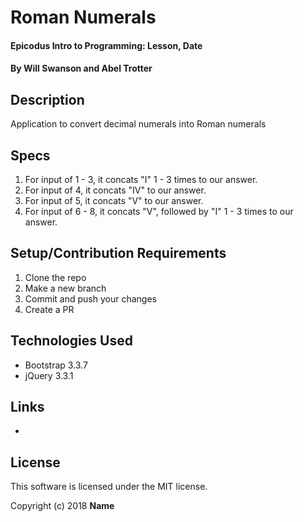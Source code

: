 # Roman Numerals

#### Epicodus Intro to Programming: Lesson, Date

#### By Will Swanson and Abel Trotter

## Description

Application to convert decimal numerals into Roman numerals

## Specs

1. For input of 1 - 3, it concats "I" 1 - 3 times to our answer.
1. For input of 4, it concats "IV" to our answer.
1. For input of 5, it concats "V" to our answer.
1. For input of 6 - 8, it concats "V", followed by "I" 1 - 3 times to our answer.

## Setup/Contribution Requirements

1. Clone the repo
1. Make a new branch
1. Commit and push your changes
1. Create a PR

## Technologies Used

* Bootstrap 3.3.7
* jQuery 3.3.1

## Links

*

## License

This software is licensed under the MIT license.

Copyright (c) 2018 **Name**
